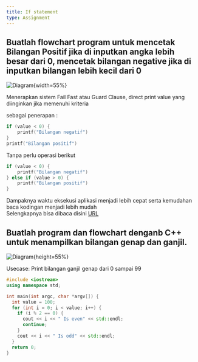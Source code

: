 ```yaml
---
title: If statement
type: Assignment
---
```


## Buatlah flowchart program untuk mencetak Bilangan Positif jika di inputkan angka lebih besar dari 0, mencetak bilangan negative jika di inputkan bilangan lebih kecil dari 0

![Diagram](/home/aya/Downloads/assignment-5.drawio.png){width=55%}

Menerapkan sistem Fail Fast atau Guard Clause, direct print value yang diinginkan jika memenuhi kriteria

sebagai penerapan : 

```c
if (value < 0) {
    printf("Bilangan negatif")
}
printf("Bilangan positif")
```
Tanpa perlu operasi berikut 
```c
if (value < 0) {
    printf("Bilangan negatif")
} else if (value > 0) {
    printf("Bilangan positif")
}
```
Dampaknya waktu eksekusi aplikasi menjadi lebih cepat serta kemudahan baca kodingan menjadi lebih mudah  
Selengkapnya bisa dibaca disini [URL](https://blog.yuuriya.tech/engineering/2022/09/18/guard-clauses/)

## Buatlah program dan flowchart denganb C++ untuk menampilkan bilangan genap dan ganjil.

![Diagram](/home/aya/Downloads/assignment-6.drawio.png){height=55%}

Usecase: Print bilangan ganjil genap dari 0 sampai 99
```c++
#include <iostream>
using namespace std;

int main(int argc, char *argv[]) {
  int value = 100;
  for (int i = 0; i < value; i++) {
    if (i % 2 == 0) {
      cout << i << " Is even" << std::endl;
      continue;
    }
    cout << i << " Is odd" << std::endl;
  }
  return 0;
}
```
